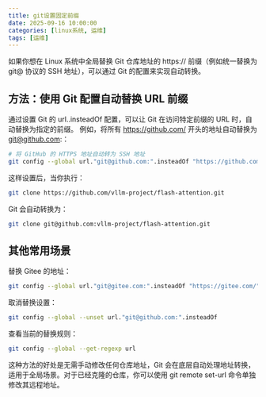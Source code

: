 ```yaml
---
title: git设置固定前缀
date: 2025-09-16 10:00:00
categories: [linux系统, 运维]
tags: [运维]
---
```


如果你想在 Linux 系统中全局替换 Git 仓库地址的 https:// 前缀（例如统一替换为 git@ 协议的 SSH 地址），可以通过 Git 的配置来实现自动转换。

## 方法：使用 Git 配置自动替换 URL 前缀
通过设置 Git 的 url.<base>.insteadOf 配置，可以让 Git 在访问特定前缀的 URL 时，自动替换为指定的前缀。
例如，将所有 https://github.com/ 开头的地址自动替换为 git@github.com:：

```bash
# 将 GitHub 的 HTTPS 地址自动转为 SSH 地址
git config --global url."git@github.com:".insteadOf "https://github.com/"
```

这样设置后，当你执行：

```bash
git clone https://github.com/vllm-project/flash-attention.git
```

Git 会自动转换为：

```bash
git clone git@github.com:vllm-project/flash-attention.git
```

## 其他常用场景
替换 Gitee 的地址：
```bash
git config --global url."git@gitee.com:".insteadOf "https://gitee.com/"
```
取消替换设置：
```bash
git config --global --unset url."git@github.com:".insteadOf
```
查看当前的替换规则：
```bash
git config --global --get-regexp url
```

这种方法的好处是无需手动修改任何仓库地址，Git 会在底层自动处理地址转换，适用于全局场景。对于已经克隆的仓库，你可以使用 git remote set-url 命令单独修改其远程地址。